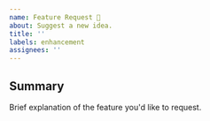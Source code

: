 ```yaml
---
name: Feature Request 🚀
about: Suggest a new idea.
title: ''
labels: enhancement
assignees: ''
---
```


<!--
  기능 개선 요구
-->

## Summary

Brief explanation of the feature you'd like to request.
